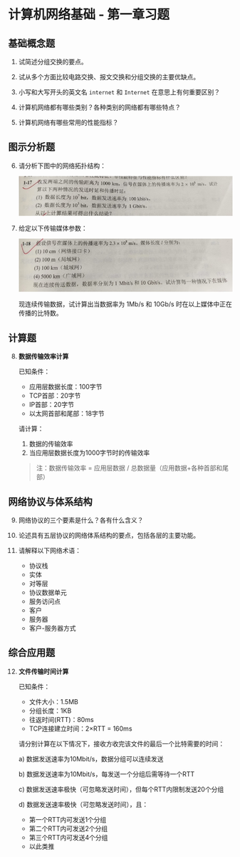 # 计算机网络基础 - 第一章习题

## 基础概念题
1. 试简述分组交换的要点。

2. 试从多个方面比较电路交换、报文交换和分组交换的主要优缺点。

3. 小写和大写开头的英文名 `internet` 和 `Internet` 在意思上有何重要区别？

4. 计算机网络都有哪些类别？各种类别的网络都有哪些特点？

5. 计算机网络有哪些常用的性能指标？

## 图示分析题
6. 请分析下图中的网络拓扑结构：

   ![网络拓扑结构图](assets/question/image.png)

7. 给定以下传输媒体参数：

   ![传输媒体参数表](assets/question/image-1.png)

   现连续传输数据，试计算出当数据率为 1Mb/s 和 10Gb/s 时在以上媒体中正在传播的比特数。

## 计算题
8. **数据传输效率计算**

   已知条件：
   - 应用层数据长度：100字节
   - TCP首部：20字节
   - IP首部：20字节
   - 以太网首部和尾部：18字节
   
   请计算：
   1. 数据的传输效率
   2. 当应用层数据长度为1000字节时的传输效率
   
   > 注：数据传输效率 = 应用层数据 / 总数据量（应用数据+各种首部和尾部）

## 网络协议与体系结构
9. 网络协议的三个要素是什么？各有什么含义？

10. 论述具有五层协议的网络体系结构的要点，包括各层的主要功能。

11. 请解释以下网络术语：
    - 协议栈
    - 实体
    - 对等层
    - 协议数据单元
    - 服务访问点
    - 客户
    - 服务器
    - 客户-服务器方式

## 综合应用题
12. **文件传输时间计算**

    已知条件：
    - 文件大小：1.5MB
    - 分组长度：1KB
    - 往返时间(RTT)：80ms
    - TCP连接建立时间：2×RTT = 160ms

    请分别计算在以下情况下，接收方收完该文件的最后一个比特需要的时间：

    a) 数据发送速率为10Mbit/s，数据分组可以连续发送
    
    b) 数据发送速率为10Mbit/s，每发送一个分组后需等待一个RTT
    
    c) 数据发送速率极快（可忽略发送时间），但每个RTT内限制发送20个分组
    
    d) 数据发送速率极快（可忽略发送时间），且：
       - 第一个RTT内可发送1个分组
       - 第二个RTT内可发送2个分组
       - 第三个RTT内可发送4个分组
       - 以此类推

